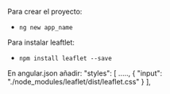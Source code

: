 Para crear el proyecto:
* `ng new app_name`

Para instalar leaftlet:
* `npm install leaflet --save`

En angular.json añadir:
	"styles": [
		....., 
		{
		   "input": "./node_modules/leaflet/dist/leaflet.css"
		}
	],